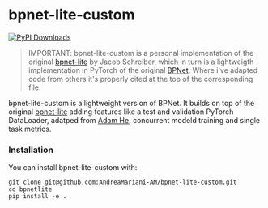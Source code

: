 # bpnet-lite-custom

[![PyPI Downloads](https://static.pepy.tech/badge/bpnet-lite)](https://pepy.tech/projects/bpnet-lite)

> IMPORTANT: bpnet-lite-custom is a personal implementation of the original [bpnet-lite](https://github.com/jmschrei/bpnet-lite) by Jacob Schreiber, which in turn is a lightweigth implementation in PyTorch of the original [BPNet](https://github.com/kundajelab/bpnet). Where i've adapted code from others it's properly cited at the top of the corresponding file.

bpnet-lite-custom is a lightweight version of BPNet. It builds on top of the original [bpnet-lite](https://github.com/jmschrei/bpnet-lite) adding features like a test and validation PyTorch DataLoader, adatped from [Adam He](https://github.com/adamyhe/PersonalBPNet), concurrent modeld training and single task metrics.


### Installation

You can install bpnet-lite-custom with:
```
git clone git@github.com:AndreaMariani-AM/bpnet-lite-custom.git
cd bpnetlite
pip install -e .
```
